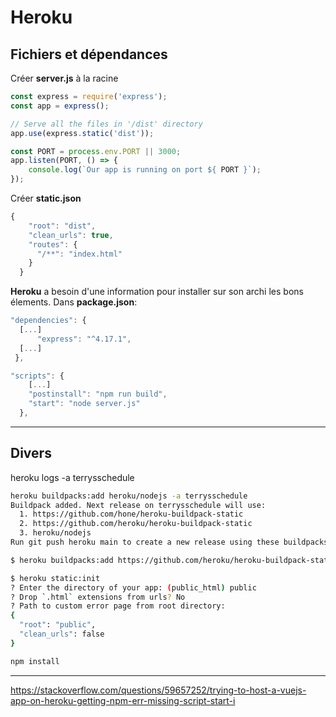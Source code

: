 

# Heroku

## Fichiers et dépendances

Créer **server.js** à la racine
```javascript
const express = require('express');
const app = express();

// Serve all the files in '/dist' directory
app.use(express.static('dist'));

const PORT = process.env.PORT || 3000;
app.listen(PORT, () => {
    console.log(`Our app is running on port ${ PORT }`);
});
```

Créer **static.json**
```javascript
{
    "root": "dist",
    "clean_urls": true,
    "routes": {
      "/**": "index.html"
    }
  }
```

**Heroku** a besoin d'une information pour installer sur son archi les bons élements.
Dans **package.json**:
```javascript
"dependencies": {
  [...]
      "express": "^4.17.1",
  [...]
 },
```

```javascript
"scripts": {
    [...]
    "postinstall": "npm run build",
    "start": "node server.js"
  },
```
___

## Divers

heroku logs -a terrysschedule

```sh
heroku buildpacks:add heroku/nodejs -a terrysschedule
Buildpack added. Next release on terrysschedule will use:
  1. https://github.com/hone/heroku-buildpack-static
  2. https://github.com/heroku/heroku-buildpack-static
  3. heroku/nodejs
Run git push heroku main to create a new release using these buildpacks.
```

```sh
$ heroku buildpacks:add https://github.com/heroku/heroku-buildpack-static -a terrysschedule
```



```sh
$ heroku static:init
? Enter the directory of your app: (public_html) public
? Drop `.html` extensions from urls? No
? Path to custom error page from root directory: 
{
  "root": "public",
  "clean_urls": false
}
```

```sh
npm install
```

___

https://stackoverflow.com/questions/59657252/trying-to-host-a-vuejs-app-on-heroku-getting-npm-err-missing-script-start-i

